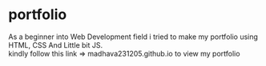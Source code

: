 # portfolio
As a beginner into Web Development field i tried to make my portfolio using HTML, CSS And Little bit JS. </br>
kindly follow this link => <link>madhava231205.github.io </link> to view my portfolio</br>

